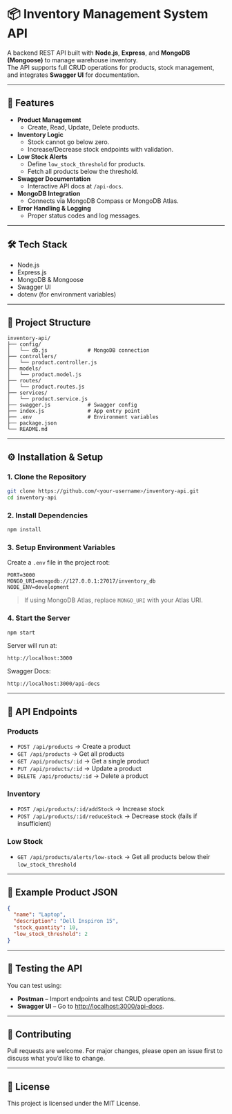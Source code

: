 # 📦 Inventory Management System API

A backend REST API built with **Node.js**, **Express**, and **MongoDB (Mongoose)** to manage warehouse inventory.  
The API supports full CRUD operations for products, stock management, and integrates **Swagger UI** for documentation.  

---

## 🚀 Features
- **Product Management**
  - Create, Read, Update, Delete products.
- **Inventory Logic**
  - Stock cannot go below zero.
  - Increase/Decrease stock endpoints with validation.
- **Low Stock Alerts**
  - Define `low_stock_threshold` for products.
  - Fetch all products below the threshold.
- **Swagger Documentation**
  - Interactive API docs at `/api-docs`.
- **MongoDB Integration**
  - Connects via MongoDB Compass or MongoDB Atlas.
- **Error Handling & Logging**
  - Proper status codes and log messages.

---

## 🛠️ Tech Stack
- Node.js
- Express.js
- MongoDB & Mongoose
- Swagger UI
- dotenv (for environment variables)

---

## 📂 Project Structure
```
inventory-api/
├── config/
│   └── db.js             # MongoDB connection
├── controllers/
│   └── product.controller.js
├── models/
│   └── product.model.js
├── routes/
│   └── product.routes.js
├── services/
│   └── product.service.js
├── swagger.js            # Swagger config
├── index.js              # App entry point
├── .env                  # Environment variables
├── package.json
└── README.md
```

---

## ⚙️ Installation & Setup

### 1. Clone the Repository
```bash
git clone https://github.com/<your-username>/inventory-api.git
cd inventory-api
```

### 2. Install Dependencies
```bash
npm install
```

### 3. Setup Environment Variables
Create a `.env` file in the project root:

```env
PORT=3000
MONGO_URI=mongodb://127.0.0.1:27017/inventory_db
NODE_ENV=development
```

> If using MongoDB Atlas, replace `MONGO_URI` with your Atlas URI.

### 4. Start the Server
```bash
npm start
```

Server will run at:
```
http://localhost:3000
```

Swagger Docs:
```
http://localhost:3000/api-docs
```

---

## 📌 API Endpoints

### Products
- `POST /api/products` → Create a product
- `GET /api/products` → Get all products
- `GET /api/products/:id` → Get a single product
- `PUT /api/products/:id` → Update a product
- `DELETE /api/products/:id` → Delete a product

### Inventory
- `POST /api/products/:id/addStock` → Increase stock
- `POST /api/products/:id/reduceStock` → Decrease stock (fails if insufficient)

### Low Stock
- `GET /api/products/alerts/low-stock` → Get all products below their `low_stock_threshold`

---

## 📖 Example Product JSON
```json
{
  "name": "Laptop",
  "description": "Dell Inspiron 15",
  "stock_quantity": 10,
  "low_stock_threshold": 2
}
```

---

## 🧪 Testing the API
You can test using:
- **Postman** – Import endpoints and test CRUD operations.
- **Swagger UI** – Go to [http://localhost:3000/api-docs](http://localhost:3000/api-docs).

---

## 🤝 Contributing
Pull requests are welcome. For major changes, please open an issue first to discuss what you’d like to change.

---

## 📜 License
This project is licensed under the MIT License.

